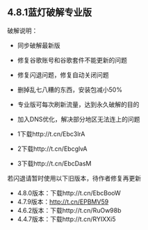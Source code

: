 
## 4.8.1蓝灯破解专业版
破解说明：
* 同步破解最新版
* 修复谷歌账号和谷歌套件不能更新的问题
* 修复闪退问题，修复自动关闭问题
* 删掉乱七八糟的东西，安装包减小50%
* 专业版可每次刷新流量，达到永久破解的目的
* 加入DNS优化，解决部分地区无法连上的问题

* 1下载http://t.cn/Ebc3lrA
* 2下载http://t.cn/EbcglvA
* 3下载http://t.cn/EbcDasM

若闪退请暂时使用以下旧版本，待作者修复再更新

* 4.8.0版本：下载http://t.cn/EbcBooW
* 4.7.9版本：http://t.cn/EPBMV59
* 4.6.2版本：下载http://t.cn/RuOw98b
* 4.4.7版本：下载http://t.cn/RYIXXi5

